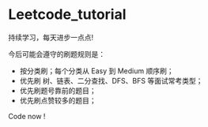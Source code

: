 # Leetcode_tutorial
持续学习，每天进步一点点!

今后可能会遵守的刷题规则是：
- 按分类刷；每个分类从 Easy 到 Medium 顺序刷；
- 优先刷 树、链表、二分查找、DFS、BFS 等面试常考类型；
- 优先刷题号靠前的题目；
- 优先刷点赞较多的题目；

Code now !
